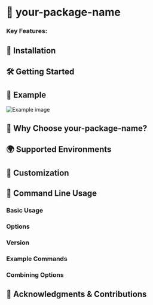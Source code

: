 # 🌟 your-package-name

### Key Features:

## 🚀 Installation

## 🛠 Getting Started

## 📸 Example

![Example image](path.png)

## 🌟 Why Choose your-package-name?


## 🌍 Supported Environments


## 🎨 Customization

## 🔧 Command Line Usage

### Basic Usage

### Options

### Version

### Example Commands

### Combining Options

## 🔧 Acknowledgments & Contributions

